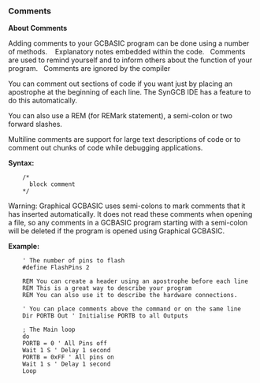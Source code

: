 <div class="section">

<div class="titlepage">

<div>

<div>

### <span id="_comments"></span>Comments

</div>

</div>

</div>

<span class="strong">**About Comments**</span>

Adding comments to your GCBASIC program can be done using a number of
methods.    Explanatory notes embedded within the code.   Comments are
used to remind yourself and to inform others about the function of your
program.   Comments are ignored by the compiler

You can comment out sections of code if you want just by placing an
apostrophe at the beginning of each line. The SynGCB IDE has a feature
to do this automatically.  
  
You can also use a REM (for REMark statement), a semi-colon or two
forward slashes.  
  
Multiline comments are support for large text descriptions of code or to
comment out chunks of code while debugging applications.

<span class="strong">**Syntax:**</span>

``` screen
    /*
      block comment
    */
```

Warning: Graphical GCBASIC uses semi-colons to mark comments that it has
inserted automatically. It does not read these comments when opening a
file, so any comments in a GCBASIC program starting with a semi-colon
will be deleted if the program is opened using Graphical GCBASIC.

<span class="strong">**Example:**</span>

``` screen
    ' The number of pins to flash
    #define FlashPins 2

    REM You can create a header using an apostrophe before each line
    REM This is a great way to describe your program
    REM You can also use it to describe the hardware connections.

    ' You can place comments above the command or on the same line
    Dir PORTB Out ' Initialise PORTB to all Outputs

    ; The Main loop
    do
    PORTB = 0 ' All Pins off
    Wait 1 S ' Delay 1 second
    PORTB = 0xFF ' All pins on
    Wait 1 s ' Delay 1 second
    Loop
```

</div>
